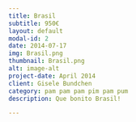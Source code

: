 ```yaml
---
title: Brasil
subtitle: 950€
layout: default
modal-id: 2
date: 2014-07-17
img: Brasil.png
thumbnail: Brasil.png
alt: image-alt
project-date: April 2014
client: Gisele Bundchen
category: pam pam pam pim pam pum
description: Que bonito Brasil!

---
```

